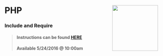 # PHP <img align="right" src="https://github.com/Learning-Fuze/prototypes_C10/blob/assets/assets/images/logos/LF_LOGO.png?raw=true" width="150">
### Include and Require

>#### Instructions can be found <a href="http://learning-fuze.github.io/prototypes_C10/#/PHP-Includes" target="_blank">HERE</a>
>#### Available 5/24/2016 @ 10:00am